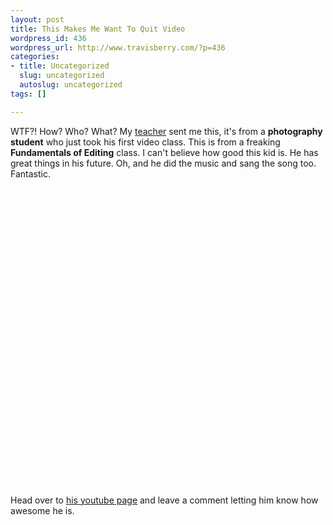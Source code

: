 ```yaml
--- 
layout: post
title: This Makes Me Want To Quit Video
wordpress_id: 436
wordpress_url: http://www.travisberry.com/?p=436
categories: 
- title: Uncategorized
  slug: uncategorized
  autoslug: uncategorized
tags: []

---
```

WTF?! How? Who? What? My [teacher](http://studiolascala.com/) sent me this, it's from a **photography student** who just took his first video class. This is from a freaking **Fundamentals of Editing** class. I can't believe how good this kid is. He has great things in his future. Oh, and he did the music and sang the song too. Fantastic.<object width="640" height="505"><param name="movie" value="http://www.youtube.com/v/UUIo-Jv90LA&hl=en_US&fs=1&" /><param name="allowFullScreen" value="true" /><param name="allowscriptaccess" value="always" /><embed src="http://www.youtube.com/v/UUIo-Jv90LA&hl=en_US&fs=1&" type="application/x-shockwave-flash" allowscriptaccess="always" allowfullscreen="true" width="640" height="505"></embed></object>Head over to [his youtube page](http://www.youtube.com/user/shamanphoto) and leave a comment letting him know how awesome he is.
